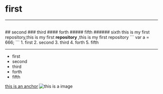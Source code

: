 # first
---
<br />
## second
### third
#### forth
##### fifth
###### sixth
this is my first repository,this is my first <strong> repository </strong>,this is my first repository
```
var a = 666;
```
1. first
2. second
3. third
4. forth
5. fifth

---
- first
- second
- third
- forth
- fifth

[this is an anchor](http://www.baidu.com/)
![this is a image](http://www.baidu.com/img/2016_10_09logo_61d59f1e74db0be41ffe1d31fb8edef3.png)

